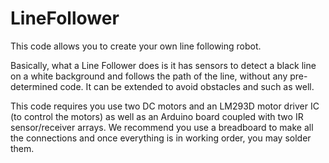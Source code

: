 LineFollower
============
This code allows you to create your own line following robot.

Basically, what a Line Follower does is it has sensors to detect a black line on a white background and follows the path of the line, without any pre-determined code. It can be extended to avoid obstacles and such as well. 

This code requires you use two DC motors and an LM293D motor driver IC (to control the motors) as well as an Arduino board coupled with two IR sensor/receiver arrays. We recommend you use a breadboard to make all the connections and once everything is in working order, you may solder them. 

